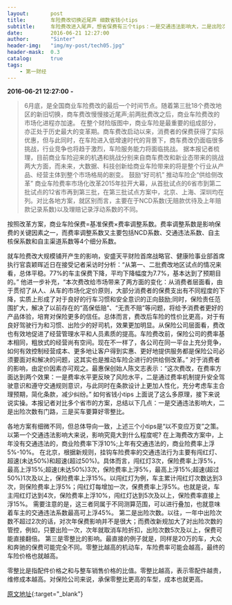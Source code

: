 ```yaml
---
layout:       post
title:        车险费改切换近尾声 细数省钱小tips
subtitle:     车险费改进入尾声，想省保费有三个tips：一是交通违法影响大，二是出险次数有门路，三是买车要算好零整比。
date:         2016-06-21 12:27:00
author:       "Sinter"
header-img:   "img/my-post/tech05.jpg"
header-mask:  0.3
catalog:      true
tags:
    - 第一财经
---
```


**2016-06-21 12:27:00**  **-**

> 6月底，是全国商业车险费改的最后一个时间节点。随着第三批18个费改地区的新旧切换，商车费改慢慢接近尾声;前两批费改之后，商业车险费改的市场化进程亦加速。
在整个财险版图中，商业车险是最重要的组成部分，亦正处于历史最大的变革期。商车费改启动以来，消费者的保费获得了实际优惠，但与此同时，在车险进入低增速时代的背景下，商车费改仍面临很多挑战，行业竞争也将趋于激烈，车险服务能力将面临挑战。
据本报记者梳理，目前商业车险迎来的机遇和挑战分别来自商车费改和新业态带来的挑战两大方面，而未来，大数据、科技创新给商业车险带来的将是整个行业从产品、经营主体到整个市场格局的剧变。
鼓励“好司机” 推动车险企“供给侧改革”
商业车险费率市场化改革2015年拉开大幕，从首批试点的6省市到第二批试点的12省市再到第三批，在第三批试点方案中，北京、上海、深圳均在列。对比各地方案，就区别而言，主要在于NCD系数(无赔款优待及上年赔款记录系数)以及理赔记录浮动系数的不同。

按照改革方案，商业车险保费=基准保费×费率调整系数。费率调整系数是影响保费的关键因素之一，而费率调整系数又主要包括NCD系数、交通违法系数、自主核保系数和自主渠道系数等4个细分系数。

就车险费改大规模铺开产生的影响，安盛天平财险首席战略官、健康险事业部首席执行官袁颖晖近日在接受记者采访时分析：“从第一、二批费改地区试点的情况来看，总体平稳。77%的车主保费下降，平均下降幅度为7.7%，基本达到了预期目的。”
他进一步补充，“本次费改给市场带来了两方面的变化：从消费者层面看，由于贯彻了从人、从车的市场化定价原则，大部分消费者的保费支出有不同程度的下降，实质上形成了对于良好的行车习惯和安全意识的正向鼓励;同时，保险责任范围扩大，解决了以前存在的“高保低赔”、“无责不赔”等问题，将给予消费者更好的产品体验，培育对保险更多的信任。总体而言，费改后车险的性价比更高，对于有良好驾驶行为和习惯、出险少的好司机，效果更加明显。从保险公司层面看，费改也有效地促进了经营管理水平和人员素质的提高。车险费改前，保险公司的费率基本相同，粗放式的经营尚有空间。现在不一样了，各公司在同一平台上充分竞争，如何有效控制经营成本、更多地让客户得到实惠、更好地提供服务都是保险公司必须要面对和解决的问题，这其实也是推动车险企进行的供给侧改革。”
对于消费者的影响，由定价因素亦可观之。最惠保创始人陈文志表示：“这次费改，在费率方面达到两个效果：一是费率水平更反映了风险水平，二是通过费率机制提升安全驾驶意识和遵守交通规则意识，与此同时在条款设计上更加人性化，充分考虑车主合理预期，简化条款，减少纠纷。”
如何省钱小tips
上面说了这么多原理，接下来说说实操。本报记者对比多个省市的方案，总结以下几点：一是交通违法影响大，二是出险次数有门路，三是买车要算好零整比。

各地方案有细微不同，但总体导向一致，上述三个小tips是“以不变应万变”之策。
以第一个交通违法影响大来说，影响究竟大到什么程度呢?
在上海费改方案中，上年没有交通违法的，商业险费率下浮10%;上年有交通违法的，商业险费率上浮5%-10%。
在北京，根据新规则，挂钩车险费率的交通违法行为主要有闯红灯、超速(未达50%)和超速(超过50%)。具体而言，闯红灯3次，保险费率上浮5%，最高上浮15%;超速(未达50%)3次，保险费率上浮5%，最高上浮15%;超速(超过50%)1次及以上，保险费率上浮15%。以闯红灯为例，车主累计闯红灯次数达到3次，则保险费率上浮5%；闯红灯每增加一次，保费费率上浮5%。也就是说，车主闯红灯达到4次，保险费率上浮10%，闯红灯达到5次及以上，保险费率直接上浮15%。
需要注意的是，这三者同属于不同测算范围，可以进行叠加，也就意味着车主的交通违法系数最高可上浮45%。
第二是出险次数。以往，一年中出险次数不超过2次的话，对次年保费影响并不是很大；而费改新规加大了对出险次数的管控，例如，只要出险一次，次年就取消车险折扣，出险次数5次及以上，保费可能直接翻倍。
第三是零整比的影响。最直接的例子就是，同样是20万的车，大众和奔驰的保费可能完全不同。零整比越高的机动车，车险费率可能会越高，最终的车险价格也就越高。

零整比是指配件价格之和与整车销售价格的比值。零整比越高，表示零配件越贵，维修成本越高。对保险公司来说，承保零整比更高的车型，成本也就更高。


[原文地址](http://www.yicai.com/news/5030754.html){:target="_blank"}


